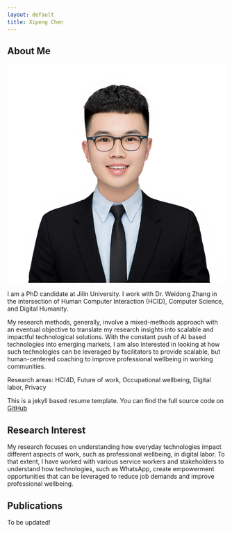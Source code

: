 ```yaml
---
layout: default
title: Xipeng Chen
---
```


## About Me

<img class="profile-picture" src="chen.JPG">

I am a PhD candidate at Jilin University. I work with Dr. Weidong Zhang in the intersection of Human Computer Interaction (HCID), Computer Science, and Digital Humanity.

My research methods, generally, involve a mixed-methods approach with an eventual objective to translate my research insights into scalable and impactful technological solutions. With the constant push of AI based technologies into emerging markets, I am also interested in looking at how such technologies can be leveraged by facilitators to provide scalable, but human-centered coaching to improve professional wellbeing in working communities.

Research areas: HCI4D, Future of work, Occupational wellbeing, Digital labor, Privacy

This is a jekyll based resume template. You can find the full source code on [GitHub](https://github.com/bk2dcradle/researcher)

## Research Interest

My research focuses on understanding how everyday technologies impact different aspects of work, such as professional wellbeing, in digital labor. To that extent, I have worked with various service workers and stakeholders to understand how technologies, such as WhatsApp, create empowerment opportunities that can be leveraged to reduce job demands and improve professional wellbeing.

## Publications

To be updated!


